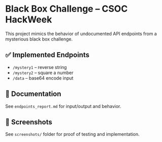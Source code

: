 # Black Box Challenge – CSOC HackWeek

This project mimics the behavior of undocumented API endpoints from a mysterious black box challenge.

## ✅ Implemented Endpoints
- `/mystery1` – reverse string
- `/mystery2` – square a number
- `/data` – base64 encode input

## 📄 Documentation
See `endpoints_report.md` for input/output and behavior.

## 📸 Screenshots
See `screenshots/` folder for proof of testing and implementation.
